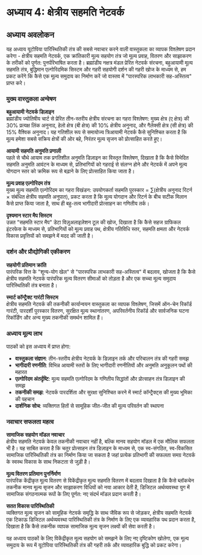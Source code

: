 # अध्याय 4: क्षेत्रीय सहमति नेटवर्क

## अध्याय अवलोकन

यह अध्याय यूटोपिया पारिस्थितिकी तंत्र की सबसे नवाचार करने वाली वास्तुकला का व्यापक विश्लेषण प्रदान करेगा - क्षेत्रीय सहमति नेटवर्क, एक क्रांतिकारी मूल्य सहयोग तंत्र जो मूल्य प्रवाह, वितरण और साझाकरण के तरीकों को पूर्णत: पुनर्परिभाषित करता है। ब्रह्मांडीय नक्षत्र मंडल प्रेरित नेटवर्क संरचना, बहुआयामी मूल्य सहमति तंत्र, बुद्धिमान एल्गोरिदमिक सिस्टम और गहरी सहयोगी दर्शन की गहरी खोज के माध्यम से, हम प्रकट करेंगे कि कैसे एक मूल्य समुदाय का निर्माण करें जो वास्तव में "पारस्परिक लाभकारी सह-अस्तित्व" प्राप्त करे।

### मुख्य वास्तुकला अन्वेषण

**बहुआयामी नेटवर्क डिज़ाइन**  
ब्रह्मांडीय ज्योतिषीय चार्ट से प्रेरित तीन-स्तरीय क्षेत्रीय संरचना का गहरा विश्लेषण: मुख्य क्षेत्र (ए क्षेत्र) की 30% प्रत्यक्ष लिंक अनुनाद, हेलो क्षेत्र (बी क्षेत्र) की 10% क्षेत्रीय अनुनाद, और गैलेक्सी क्षेत्र (सी क्षेत्र) की 15% वैश्विक अनुनाद। यह गतिशील रूप से समायोज्य त्रिआयामी नेटवर्क कैसे सुनिश्चित करता है कि मूल्य हमेशा सबसे सक्रिय क्षेत्रों की ओर बहे, निरंतर मूल्य सृजन को प्रोत्साहित करते हुए।

**आयामी सहमति अनुमति प्रणाली**  
पहले से चौथे आयाम तक प्रगतिशील अनुमति डिज़ाइन का विस्तृत विश्लेषण, दिखाता है कि कैसे विभेदित सहमति अनुमति आवंटन के माध्यम से, प्रतिभागियों को गहराई से संलग्न होने और नेटवर्क में अपने मूल्य योगदान स्तर को क्रमिक रूप से बढ़ाने के लिए प्रोत्साहित किया जाता है।

**मूल्य प्रवाह एल्गोरिदम तंत्र**  
मुख्य मूल्य सहमति एल्गोरिदम का गहरा विखंडन: उपयोगकर्ता सहमति पुरस्कार = ∑(क्षेत्रीय अनुनाद रिटर्न × संबंधित क्षेत्रीय सहमति अनुपात), प्रकट करता है कि मूल्य योगदान और रिटर्न के बीच सटीक मिलान कैसे प्राप्त किया जाता है, साथ ही बहु-तत्व भागीदारी प्रोत्साहन का गणितीय तर्क।

**दृश्यमान स्टार मैप सिस्टम**  
उन्नत "सहमति स्टार मैप" डेटा विज़ुअलाइज़ेशन टूल की खोज, दिखाता है कि कैसे सहज ग्राफिकल इंटरफेस के माध्यम से, प्रतिभागियों को मूल्य प्रवाह पथ, क्षेत्रीय गतिविधि स्तर, सहमति क्षमता और नेटवर्क विकास प्रवृत्तियों को समझने में मदद की जाती है।

### दर्शन और प्रौद्योगिकी एकीकरण

**सहयोगी प्रतिमान क्रांति**  
पारंपरिक वित्त के "शून्य-योग खेल" से "पारस्परिक लाभकारी सह-अस्तित्व" में बदलाव, खोजता है कि कैसे क्षेत्रीय सहमति नेटवर्क पारंपरिक मूल्य वितरण सीमाओं को तोड़ता है और एक सच्चा मूल्य समुदाय पारिस्थितिकी तंत्र बनाता है।

**स्मार्ट कॉन्ट्रैक्ट गारंटी सिस्टम**  
क्षेत्रीय सहमति नेटवर्क की तकनीकी कार्यान्वयन वास्तुकला का व्यापक विश्लेषण, जिसमें ऑन-चेन रिकॉर्ड गारंटी, पारदर्शी पुरस्कार वितरण, सुरक्षित मूल्य स्थानांतरण, अपरिवर्तनीय रिकॉर्ड और सार्वजनिक घटना रिकॉर्डिंग और अन्य मुख्य तकनीकी समर्थन शामिल हैं।

### अध्याय मूल्य लाभ

पाठकों को इस अध्याय में प्राप्त होगा:

* **वास्तुकला संज्ञान**: तीन-स्तरीय क्षेत्रीय नेटवर्क के डिज़ाइन तर्क और परिचालन तंत्र की गहरी समझ
* **भागीदारी रणनीति**: विभिन्न आयामी स्तरों के लिए भागीदारी रणनीतियों और अनुमति अनुकूलन पथों की महारत
* **एल्गोरिदम अंतर्दृष्टि**: मूल्य सहमति एल्गोरिदम के गणितीय सिद्धांतों और प्रोत्साहन तंत्र डिज़ाइन की समझ
* **तकनीकी समझ**: नेटवर्क पारदर्शिता और सुरक्षा सुनिश्चित करने में स्मार्ट कॉन्ट्रैक्ट्स की मुख्य भूमिका की पहचान
* **दार्शनिक सोच**: व्यक्तिगत हितों से सामूहिक जीत-जीत की मूल्य परिवर्तन की स्थापना

### नवाचार सफलता महत्व

**सामाजिक सहयोग मॉडल नवाचार**  
क्षेत्रीय सहमति नेटवर्क केवल तकनीकी नवाचार नहीं है, बल्कि मानव सहयोग मॉडल में एक मौलिक सफलता भी है। यह साबित करता है कि चतुर प्रोत्साहन तंत्र डिज़ाइन के माध्यम से, एक स्व-संगठित, स्व-विकसित सामाजिक पारिस्थितिकी तंत्र का निर्माण किया जा सकता है जहां प्रत्येक प्रतिभागी की सफलता समग्र नेटवर्क के स्वस्थ विकास के साथ निकटता से जुड़ी है।

**मूल्य वितरण प्रतिमान पुनर्निर्माण**  
पारंपरिक केंद्रीकृत मूल्य वितरण से विकेंद्रीकृत मूल्य सहमति वितरण में बदलाव दिखाता है कि कैसे ब्लॉकचेन तकनीक मानव मूल्य सृजन और साझाकरण विधियों को नया आकार देती है, डिजिटल अर्थव्यवस्था युग में सामाजिक संगठनात्मक रूपों के लिए पूर्णत: नए संदर्भ मॉडल प्रदान करती है।

**सतत विकास पारिस्थितिकी**  
व्यक्तिगत मूल्य सृजन को सामूहिक नेटवर्क समृद्धि के साथ जैविक रूप से जोड़कर, क्षेत्रीय सहमति नेटवर्क एक टिकाऊ डिजिटल अर्थव्यवस्था पारिस्थितिकी तंत्र के निर्माण के लिए एक व्यावहारिक पथ प्रदान करता है, दिखाता है कि कैसे तकनीक व्यापक सामाजिक मूल्य सृजन लक्ष्यों की सेवा करती है।

यह अध्याय पाठकों के लिए विकेंद्रीकृत मूल्य सहयोग को समझने के लिए नए दृष्टिकोण खोलेगा, एक मूल्य समुदाय के रूप में यूटोपिया पारिस्थितिकी तंत्र की गहरी तर्क और व्यावहारिक बुद्धि को प्रकट करेगा।